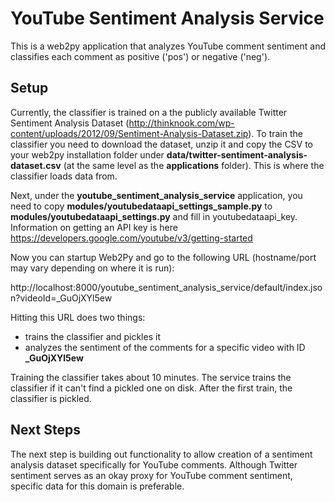 # YouTube Sentiment Analysis Service

This is a web2py application that analyzes YouTube comment sentiment and classifies each comment as positive ('pos') or negative ('neg').

## Setup
Currently, the classifier is trained on a the publicly available Twitter Sentiment Analysis Dataset (http://thinknook.com/wp-content/uploads/2012/09/Sentiment-Analysis-Dataset.zip). To train the classifier you need to download the dataset, unzip it and copy the CSV to your web2py installation folder under **data/twitter-sentiment-analysis-dataset.csv** (at the same level as the **applications** folder). This is where the classifier loads data from.

Next, under the **youtube_sentiment_analysis_service** application, you need to copy **modules/youtubedataapi_settings_sample.py** to **modules/youtubedataapi_settings.py** and fill in youtubedataapi_key. Information on getting an API key is here https://developers.google.com/youtube/v3/getting-started

Now you can startup Web2Py and go to the following URL (hostname/port may vary depending on where it is run):

http://localhost:8000/youtube_sentiment_analysis_service/default/index.json?videoId=_GuOjXYl5ew

Hitting this URL does two things:
* trains the classifier and pickles it
* analyzes the sentiment of the comments for a specific video with ID **_GuOjXYl5ew**

Training the classifier takes about 10 minutes. The service trains the classifier if it can't find a pickled one on disk. After the first train, the classifier is pickled.

## Next Steps
The next step is building out functionality to allow creation of a sentiment analysis dataset specifically for YouTube comments. Although Twitter sentiment serves as an okay proxy for YouTube comment sentiment, specific data for this domain is preferable.

